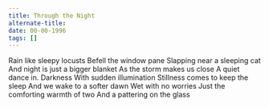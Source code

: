 ```yaml
---
title: Through the Night
alternate-title:
date: 00-00-1996
tags: []
---
```


Rain like sleepy locusts
Befell the window pane
Slapping near a sleeping cat
And night is just a bigger blanket
As the storm makes us close
A quiet dance in. Darkness
With sudden illumination
Stillness comes to keep the sleep
And we wake to a softer dawn
Wet with no worries
Just the comforting warmth of two
And a pattering on the glass